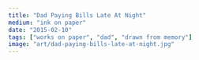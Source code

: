 ```yaml
---
title: "Dad Paying Bills Late At Night"
medium: "ink on paper"
date: "2015-02-10"
tags: ["works on paper", "dad", "drawn from memory"]
image: "art/dad-paying-bills-late-at-night.jpg"
---
```

